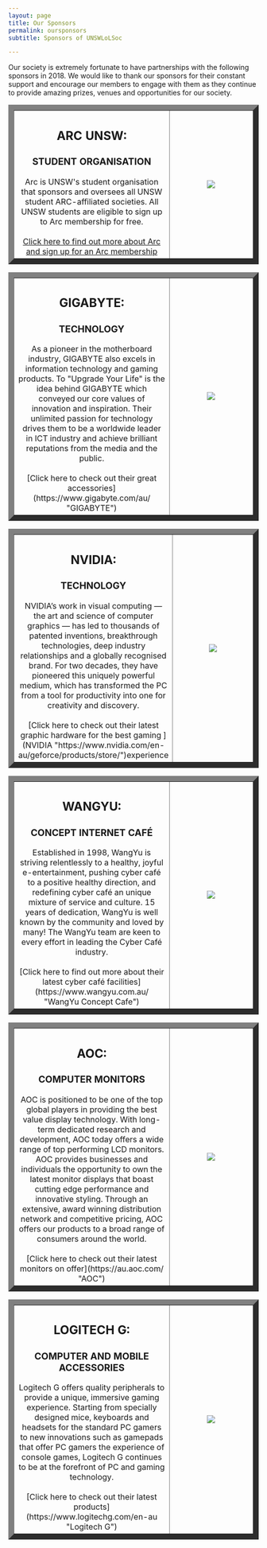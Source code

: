 ```yaml
---
layout: page
title: Our Sponsors
permalink: oursponsors
subtitle: Sponsors of UNSWLoLSoc

---
```

Our society is extremely fortunate to have partnerships with the following sponsors in 2018. We would like to thank our sponsors for their constant support and encourage our members to engage with them as they continue to provide amazing prizes, venues
and opportunities for our society.

<table border="11">
  <tr>
    <td style="width: 65%; text-align: center;">
      <h2><b> ARC UNSW:</b></h2>
      <h3> STUDENT ORGANISATION </h3>
      Arc is UNSW's student organisation that sponsors and oversees all UNSW student ARC-affiliated societies. All UNSW students are eligible to sign up to Arc membership for free.
      <br><br> <a href="https://www.arc.unsw.edu.au/">Click here to find out more about Arc and sign up for an Arc membership</a>
    </td>
    <td style="text-align: center;">
      <img src="https://xelus22.github.io/LoLSocWebpage/uploads/Arc (Black on White).jpg">
    </td>

  </tr>
</table>

<p></p>
<p></p>

<table border="11">
  <tr>
    <td style="width: 65%; text-align: center;">
      <h2><b> GIGABYTE:</b></h2>
      <h3> TECHNOLOGY </h3>
      As a pioneer in the motherboard industry, GIGABYTE also excels in information technology and gaming products. To "Upgrade Your Life" is the idea behind GIGABYTE which conveyed our core values of innovation and inspiration. Their unlimited passion for
      technology drives them to be a worldwide leader in ICT industry and achieve brilliant reputations from the media and the public.
      <br><br>[Click here to check out their great accessories](https://www.gigabyte.com/au/ "GIGABYTE")
    </td>
    <td style="text-align: center;">
      <img src="https://xelus22.github.io/LoLSocWebpage/uploads/Gigabyte.jpg">
    </td>

  </tr>
</table>

<p></p>
<p></p>

<table border="11">
  <tr>
    <td style="width: 65%; text-align: center;">
      <h2><b> NVIDIA:</b></h2>
      <h3> TECHNOLOGY </h3>
      NVIDIA’s work in visual computing — the art and science of computer graphics — has led to thousands of patented inventions, breakthrough technologies, deep industry relationships and a globally recognised brand. For two decades, they have pioneered this
      uniquely powerful medium, which has transformed the PC from a tool for productivity into one for creativity and discovery.
      <br><br> [Click here to check out their latest graphic hardware for the best gaming ](NVIDIA "https://www.nvidia.com/en-au/geforce/products/store/")experience
    </td>
    <td style="text-align: center;">
      <img src="https://xelus22.github.io/LoLSocWebpage/uploads/static1.squarespace.jpg">
    </td>

  </tr>
</table>

<p></p>
<p></p>

<table border="11">
  <tr>
    <td style="width: 65%; text-align: center;">
      <h2><b> WANGYU:</b></h2>
      <h3> CONCEPT INTERNET CAFÉ </h3>
      Established in 1998, WangYu is striving relentlessly to a healthy, joyful e-entertainment, pushing cyber café to a positive healthy direction, and redefining cyber café an unique mixture of service and culture. 15 years of dedication, WangYu is well known
      by the community and loved by many! The WangYu team are keen to every effort in leading the Cyber Café industry.
      <br><br>[Click here to find out more about their latest cyber café facilities](https://www.wangyu.com.au/ "WangYu Concept Cafe")
    </td>
    <td style="text-align: center;">
      <img src="https://xelus22.github.io/LoLSocWebpage/uploads/WangYu.png">
    </td>

  </tr>
</table>

<p></p>
<p></p>

<table border="11">
  <tr>
    <td style="width: 65%; text-align: center;">
      <h2><b> AOC:</b></h2>
      <h3> COMPUTER MONITORS </h3>
      AOC is positioned to be one of the top global players in providing the best value display technology. With long-term dedicated research and development, AOC today offers a wide range of top performing LCD monitors. AOC provides businesses and individuals
      the opportunity to own the latest monitor displays that boast cutting edge performance and innovative styling. Through an extensive, award winning distribution network and competitive pricing, AOC offers our products to a broad range of consumers
      around the world.
      <br><br>[Click here to check out their latest monitors on offer](https://au.aoc.com/ "AOC")
    </td>
    <td style="text-align: center;">
      <img src="https://xelus22.github.io/LoLSocWebpage/uploads/logo-blue.png">
    </td>

  </tr>
</table>

<p></p>
<p></p>

<table border="11">
  <tr>
    <td style="width: 65%; text-align: center;">
      <h2><b> LOGITECH G:</b></h2>
      <h3> COMPUTER AND MOBILE ACCESSORIES </h3>
      Logitech G offers quality peripherals to provide a unique, immersive gaming experience. Starting from specially designed mice, keyboards and headsets for the standard PC gamers to new innovations such as gamepads that offer PC gamers the experience of
      console games, Logitech G continues to be at the forefront of PC and gaming technology.
      <br><br>[Click here to check out their latest products](https://www.logitechg.com/en-au "Logitech G")
    </td>
    <td style="text-align: center;">
      <img src="https://xelus22.github.io/LoLSocWebpage/uploads/89yCgDMw.png">
    </td>

  </tr>
</table>

<p></p>
<p></p>
